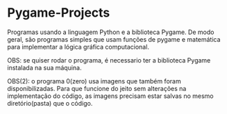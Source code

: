 # Pygame-Projects
Programas usando a linguagem Python e a biblioteca Pygame.
De modo geral, são programas simples que usam funções de pygame e matemática para implementar a lógica gráfica computacional.


OBS: se quiser rodar o programa, é necessario ter a biblioteca Pygame instalada na sua máquina.

OBS(2): o programa 0(zero) usa imagens que também foram disponibilizadas. Para que funcione do jeito sem alterações na implementação do código, as imagens precisam estar salvas no mesmo diretório(pasta) que o código.
